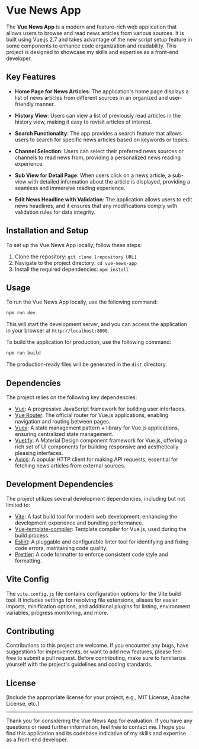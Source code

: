 # Vue News App

The **Vue News App** is a modern and feature-rich web application that allows users to browse and read news articles from various sources. It is built using Vue.js 2.7 and takes advantage of the new script setup feature in some components to enhance code organization and readability. This project is designed to showcase my skills and expertise as a front-end developer.

## Key Features

- **Home Page for News Articles**: The application's home page displays a list of news articles from different sources in an organized and user-friendly manner.

- **History View**: Users can view a list of previously read articles in the history view, making it easy to revisit articles of interest.

- **Search Functionality**: The app provides a search feature that allows users to search for specific news articles based on keywords or topics.

- **Channel Selection**: Users can select their preferred news sources or channels to read news from, providing a personalized news reading experience.

- **Sub View for Detail Page**: When users click on a news article, a sub-view with detailed information about the article is displayed, providing a seamless and immersive reading experience.

- **Edit News Headline with Validation**: The application allows users to edit news headlines, and it ensures that any modifications comply with validation rules for data integrity.

## Installation and Setup

To set up the Vue News App locally, follow these steps:

1. Clone the repository: `git clone [repository URL]`
2. Navigate to the project directory: `cd vue-news-app`
3. Install the required dependencies: `npm install`

## Usage

To run the Vue News App locally, use the following command:

```bash
npm run dev
```

This will start the development server, and you can access the application in your browser at `http://localhost:8000`.

To build the application for production, use the following command:

```bash
npm run build
```

The production-ready files will be generated in the `dist` directory.

## Dependencies

The project relies on the following key dependencies:

- [Vue](https://vuejs.org/): A progressive JavaScript framework for building user interfaces.
- [Vue Router](https://router.vuejs.org/): The official router for Vue.js applications, enabling navigation and routing between pages.
- [Vuex](https://vuex.vuejs.org/): A state management pattern + library for Vue.js applications, ensuring centralized state management.
- [Vuetify](https://vuetifyjs.com/): A Material Design component framework for Vue.js, offering a rich set of UI components for building responsive and aesthetically pleasing interfaces.
- [Axios](https://github.com/axios/axios): A popular HTTP client for making API requests, essential for fetching news articles from external sources.

## Development Dependencies

The project utilizes several development dependencies, including but not limited to:

- [Vite](https://vitejs.dev/): A fast build tool for modern web development, enhancing the development experience and bundling performance.
- [Vue-template-compiler](https://github.com/vuejs/vue/tree/dev/packages/vue-template-compiler): Template compiler for Vue.js, used during the build process.
- [Eslint](https://eslint.org/): A pluggable and configurable linter tool for identifying and fixing code errors, maintaining code quality.
- [Prettier](https://prettier.io/): A code formatter to enforce consistent code style and formatting.

## Vite Config

The `vite.config.js` file contains configuration options for the Vite build tool. It includes settings for resolving file extensions, aliases for easier imports, minification options, and additional plugins for linting, environment variables, progress monitoring, and more.

## Contributing

Contributions to this project are welcome. If you encounter any bugs, have suggestions for improvements, or want to add new features, please feel free to submit a pull request. Before contributing, make sure to familiarize yourself with the project's guidelines and coding standards.

## License

[Include the appropriate license for your project, e.g., MIT License, Apache License, etc.]

---

Thank you for considering the Vue News App for evaluation. If you have any questions or need further information, feel free to contact me. I hope you find this application and its codebase indicative of my skills and expertise as a front-end developer.
